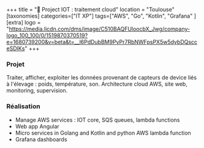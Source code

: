 +++
title = "🐝 Project IOT : traitement cloud"
location = "Toulouse"
[taxonomies]
categories=["IT XP"]
tags=["AWS", "Go", "Kotlin", "Grafana" ]
[extra]
logo = "https://media.licdn.com/dms/image/C510BAQFUloocbX_Jwg/company-logo_100_100/0/1519870370519?e=1680739200&v=beta&t=__l6PdDubBM9PvPr7RbNWFpsPX5w5dybDQscceSDIKs"
+++

### Projet

Traiter, afficher, exploiter les données provenant de capteurs de device liés à l'élevage : poids, température, son. Architecture cloud AWS, site web, monitoring, supervision.

### Réalisation

- Manage AWS services : IOT core, SQS queues, lambda functions
- Web app Angular
- Micro services in Golang and Kotlin and python AWS lambda function
- Grafana dashboards
